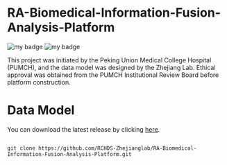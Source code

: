 # RA-Biomedical-Information-Fusion-Analysis-Platform
![my badge](https://badgen.net/badge/Release/v1.1/yellow)
![my badge](https://badgen.net/badge/Orcal/v12.2.0.1.0/blue)

This project was initiated by the Peking Union Medical College Hospital (PUMCH), and the data model was designed by the Zhejiang Lab. 
Ethical approval was obtained from the PUMCH Institutional Review Board before platform construction.


# Data Model

You can download the latest release by clicking [here](https://github.com/RCHDS-Zhejianglab/RA-Biomedical-Information-Fusion-Analysis-Platform.git).

```shell

git clone https://github.com/RCHDS-Zhejianglab/RA-Biomedical-Information-Fusion-Analysis-Platform.git
```
